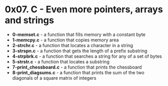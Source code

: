 <h1>0x07. C - Even more pointers, arrays and strings</h1>
<ul>
<li><b>0-memset.c</b> - a function that fills memory with a constant byte</li>
<li><b>1-memcpy.c</b> - a function that copies memory area</li>
<li><b>2-strchr.c</b> - a function that locates a character in a string</li>
<li><b>3-strspn.c</b> - a function that gets the length of a prefix substring</li>
<li><b>4-strpbrk.c</b> - a function that searches a string for any of a set of bytes</li>
<li><b>5-strstr.c</b> - a function that locates a substring</li>
<li><b>7-print_chessboard.c</b> - a function that prints the chessboard</li>
<li><b>8-print_diagsums.c</b> - a function that prints the sum of the two diagonals of a square matrix of integers</li>
</ul>
